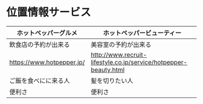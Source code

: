 # 位置情報サービス
ホットペッパーグルメ  | ホットペッパービューティー
-------- | --------
飲食店の予約が出来る | 美容室の予約が出来る
https://www.hotpepper.jp/ | http://www.recruit-lifestyle.co.jp/service/hotpepper-beauty.html
ご飯を食べにに来る人 | 髪を切りたい人
便利さ   | 便利さ
